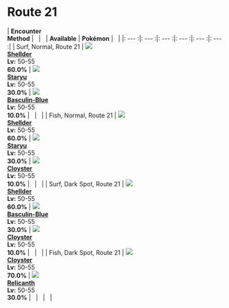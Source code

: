 # Route 21

| __Encounter<br>Method__ | &nbsp; | &nbsp; | __Available__ | __Pokémon__ | &nbsp; |
|: --- :|: --- :|: --- :|: --- :|: --- :|: --- :|
| Surf, Normal, Route 21 | ![][90] <br> __[Shellder]__ <br> __Lv:__ 50-55 <br> __60.0%__ | ![][120] <br> __[Staryu]__ <br> __Lv:__ 50-55 <br> __30.0%__ | ![][550-blue] <br> __[Basculin-Blue]__ <br> __Lv:__ 50-55 <br> __10.0%__ | &nbsp; | &nbsp; |
| Fish, Normal, Route 21 | ![][90] <br> __[Shellder]__ <br> __Lv:__ 50-55 <br> __60.0%__ | ![][120] <br> __[Staryu]__ <br> __Lv:__ 50-55 <br> __30.0%__ | ![][91] <br> __[Cloyster]__ <br> __Lv:__ 50-55 <br> __10.0%__ | &nbsp; | &nbsp; |
| Surf, Dark Spot, Route 21 | ![][90] <br> __[Shellder]__ <br> __Lv:__ 50-55 <br> __60.0%__ | ![][550-blue] <br> __[Basculin-Blue]__ <br> __Lv:__ 50-55 <br> __30.0%__ | ![][91] <br> __[Cloyster]__ <br> __Lv:__ 50-55 <br> __10.0%__ | &nbsp; | &nbsp; |
| Fish, Dark Spot, Route 21 | ![][91] <br> __[Cloyster]__ <br> __Lv:__ 50-55 <br> __70.0%__ | ![][369] <br> __[Relicanth]__ <br> __Lv:__ 50-55 <br> __30.0%__ | &nbsp; | &nbsp; | &nbsp; |


[90]: ../img/animated/90.gif
[Shellder]: ../../pokemons/090/
[120]: ../img/animated/120.gif
[Staryu]: ../../pokemons/120/
[550-blue]: ../img/animated/550-blue.gif
[Basculin-Blue]: ../../pokemons/550/
[91]: ../img/animated/91.gif
[Cloyster]: ../../pokemons/091/
[369]: ../img/animated/369.gif
[Relicanth]: ../../pokemons/369/